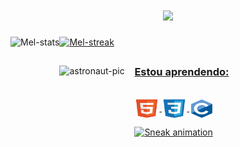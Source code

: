 
<h1 align="center">
  <a href="https://git.io/typing-svg">
    <img src="https://readme-typing-svg.herokuapp.com/?lines=Hello,+There!+👋;This+is+Melissa...;Nice+to+meet+you!&center=true&size=30">
  </a>
</h1>
<div>
  <a href="https://github.com/melissacorrealima">
    <img align="left" alt="Mel-stats" height="164" src="https://github-readme-stats.vercel.app/api?username=melissacorrealima&count_private=true&show_icons=true&theme=radical">
    <img align:"right" alt="Mel-streak" height="164" src="https://github-readme-streak-stats.herokuapp.com?user=melissacorrealima&theme=radical&hide_border=false">
    </div>
  
  ##
  
  <img align="left" alt="astronaut-pic" height="120" width="120" src="https://img.freepik.com/vetores-gratis/astronauta-bonitinho-trabalhando-no-laptop-cartoon-icone-ilustracao-vetorial-ciencia-tecnologia-icone-isolado_138676-4634.jpg?w=740&t=st=1683391800~exp=1683392400~hmac=adc69a63141b2f5b8b6ee9e8ecbd7e4518fc474e263ec6a57040ce9e6557455d">
  <h3> Estou aprendendo: </h3>  <div style="display: inline_block"><br>
  <img align="center" alt="HTML" height="30" width="40" src="https://raw.githubusercontent.com/devicons/devicon/master/icons/html5/html5-original.svg">
  <img align="center" alt="CSS" height="30" width="40" src="https://raw.githubusercontent.com/devicons/devicon/master/icons/css3/css3-original.svg">
  <img align="center" alt="C" height="30" width="40" src="https://raw.githubusercontent.com/devicons/devicon/master/icons/c/c-original.svg">


  ![Sneak animation](https://github.com/melissacorrealima/melissacorrealima/blob/output/github-contribution-grid-snake.svg)

